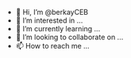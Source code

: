 - 👋 Hi, I’m @berkayCEB
- 👀 I’m interested in ...
- 🌱 I’m currently learning ...
- 💞️ I’m looking to collaborate on ...
- 📫 How to reach me ...

<!---
berkayCEB/berkayCEB is a ✨ special ✨ repository because its `README.md` (this file) appears on your GitHub profile.
You can click the Preview link to take a look at your changes.
--->
